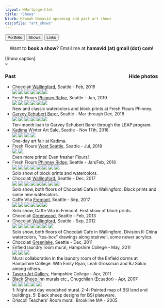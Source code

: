 ```yaml
---
layout: HHartpage.html
title: "Shows"
blurb: Hannah Hamavid upcoming and past art shows
cssjsfile: "art_shows"
---
```

<a href="../portfolio"><button class="btn white">Portfolio</button></a>
      <a href="../shows"><button class="btn"></i>Shows</button></a>
      <a href="../links"><button class="btn white"></i>Links</button></a>
    </nav>
  </header>

<!-- Main content -->
<div class="container" id="shows">
    <p style="font-size:1.1em;text-align:center;">Want to <span style="font-weight:bold;">book a show</span>? Email me at <span class="text-teal" style="font-weight:bold;">hamavid (at) gmail (dot) com</span>!</p>

<div id='photo-overlay'><span class='showid'>[Show caption]<!--<i class='fa fa-angle-double-up fa-lg'></i>--></span>
<div class='showidcontainer'><span class='theidoftheshow'></span></div>
<div class='thisphoto'>
<span class='xit'>&times;</span>
<span class='larr'><i class="fa fa-angle-left fa-2x"></i></span><span class='rarr'><i class="fa fa-angle-right fa-2x"></i></span>
<figure></figure>
<div id="leftside"></div>
<div id="rightside"></div>
</div>
</div>
<div id="mainshows">


<!--<h3>Present</h3>
<p><ul class='shows_list'>
</ul></p>-->


<!--<h3>Future</h3>
<p><ul class="shows_list">
</ul></p>-->


<h3 style="width:100%">Past<span style="float:right;" class='picture-toggle-button'>Hide photos</span></h3>
<p><ul class="shows_list">
<li>Chocolati <a href="https://www.facebook.com/ChocolatiWallingford/">Wallingford</a>, Seattle - Feb, 2019
<div class="details photos">
<img src="../../images/shows/blank.png" data-src="../../images/shows/2019_02_choco_wally_1.jpg">
<img src="../../images/shows/blank.png" data-src="../../images/shows/2019_02_choco_wally_2.jpg">
<img src="../../images/shows/blank.png" data-src="../../images/shows/2019_02_choco_wally_3.jpg">
<img src="../../images/shows/blank.png" data-src="../../images/shows/2019_02_choco_wally_4.jpg">
<img src="../../images/shows/blank.png" data-src="../../images/shows/2019_02_choco_wally_5.jpg">
<img src="../../images/shows/blank.png" data-src="../../images/shows/2019_02_choco_wally_6.jpg">
</div></li>

<li>Fresh Flours <a href="http://www.freshfloursseattle.com/">Phinney Ridge</a>, Seattle - Jan, 2019
<div class="details photos">
<img src="../../images/shows/blank.png" data-src="../../images/shows/2019_01_freshflours_1.jpg">
<img src="../../images/shows/blank.png" data-src="../../images/shows/2019_01_freshflours_2.jpg">
<img src="../../images/shows/blank.png" data-src="../../images/shows/2019_01_freshflours_3.jpg">
<img src="../../images/shows/blank.png" data-src="../../images/shows/2019_01_freshflours_4.jpg">
<img src="../../images/shows/blank.png" data-src="../../images/shows/2019_01_freshflours_5.jpg">
<img src="../../images/shows/blank.png" data-src="../../images/shows/2019_01_freshflours_6.jpg">
<br>New and classic watercolors and block prints at Fresh Flours Phinney.</div>
</li>

<li><a href="http://www.gsblaw.com/contact-seattle">Garvey Schubert Barer</a>, Seattle - Mar through Dec, 2018
<div class="details photos">
<img src="../../images/shows/blank.png" data-src="../../images/shows/2018_gsb_1.jpg">
<img src="../../images/shows/blank.png" data-src="../../images/shows/2018_gsb_2.jpg">
<img src="../../images/shows/blank.png" data-src="../../images/shows/2018_gsb_3.jpg">
<img src="../../images/shows/blank.png" data-src="../../images/shows/2018_gsb_4.jpg">
<img src="../../images/shows/blank.png" data-src="../../images/shows/2018_gsb_5.jpg">
<img src="../../images/shows/blank.png" data-src="../../images/shows/2018_gsb_6.jpg">
<br>Ten-month loan to Garvey Schubert Barer through the LEAP program.</div></li>

<li><a href="http://www.kadima.org/">Kadima</a> Winter Art Sale, Seattle - Nov 17th, 2018
<div class="details photos">
<img src="../../images/shows/blank.png" data-src="../../images/shows/2018_11_kadima_1.jpg">
<img src="../../images/shows/blank.png" data-src="../../images/shows/2018_11_kadima_2.jpg">
<img src="../../images/shows/blank.png" data-src="../../images/shows/2018_11_kadima_3.jpg">
<img src="../../images/shows/blank.png" data-src="../../images/shows/2018_11_kadima_4.jpg">
<br>One-day art fair at Kadima.</div></li>

<li>Fresh Flours <a href="http://www.freshfloursseattle.com/">West Seattle</a>, Seattle - Jul, 2018
<div class="details photos">
<img src="../../images/shows/blank.png" data-src="../../images/shows/2018_07_freshflours_1.jpg">
<img src="../../images/shows/blank.png" data-src="../../images/shows/2018_07_freshflours_2.jpg">
<br>Even more prints! Even fresher Flours!</div></li>

<li>Fresh Flours <a href="http://www.freshfloursseattle.com/">Phinney Ridge</a>, Seattle - Jan/Feb, 2018
<div class="details photos">
<img src="../../images/shows/blank.png" data-src="../../images/shows/2018_01_01_freshflours_1.jpg">
<img src="../../images/shows/blank.png" data-src="../../images/shows/2018_01_01_freshflours_2.jpg">
<img src="../../images/shows/blank.png" data-src="../../images/shows/2018_01_01_freshflours_3.jpg">
<img src="../../images/shows/blank.png" data-src="../../images/shows/2018_01_01_freshflours_4.jpg">
<img src="../../images/shows/blank.png" data-src="../../images/shows/2018_01_01_freshflours_5.jpg">
<img src="../../images/shows/blank.png" data-src="../../images/shows/2018_01_01_freshflours_6.jpg">
<img src="../../images/shows/blank.png" data-src="../../images/shows/2018_01_01_freshflours_7.jpg">
<img src="../../images/shows/blank.png" data-src="../../images/shows/2018_01_01_freshflours_8.jpg">
<br>Solo show of block prints and watercolors.</div></li>

<li>Chocolati <a href="https://www.facebook.com/ChocolatiWallingford/">Wallingford</a>, Seattle - Dec, 2017
<div class="details photos">
<img src="../../images/shows/blank.png" data-src="../../images/shows/2017_12_choco_wally_1.jpg">
<img src="../../images/shows/blank.png" data-src="../../images/shows/2017_12_choco_wally_2.jpg">
<img src="../../images/shows/blank.png" data-src="../../images/shows/2017_12_choco_wally_3.jpg">
<img src="../../images/shows/blank.png" data-src="../../images/shows/2017_12_choco_wally_4.jpg">
<img src="../../images/shows/blank.png" data-src="../../images/shows/2017_12_choco_wally_5.jpg">
<img src="../../images/shows/blank.png" data-src="../../images/shows/2017_12_choco_wally_6.jpg">
<img src="../../images/shows/blank.png" data-src="../../images/shows/2017_12_choco_wally_7.jpg">
<img src="../../images/shows/blank.png" data-src="../../images/shows/2017_12_choco_wally_8.jpg">
<br>Solo show, both floors of Chocolati Cafe in Wallingford. Block prints and some new watercolors.</div></li>

<li>Caffe Vita <a href="http://www.caffevita.com/locations/wa/fremont">Fremont</a>, Seattle - Sep, 2017
<div class="details photos">
<img src="../../images/shows/blank.png" data-src="../../images/shows/2017_09_vita_1.jpg">
<img src="../../images/shows/blank.png" data-src="../../images/shows/2017_09_vita_2.jpg">
<img src="../../images/shows/blank.png" data-src="../../images/shows/2017_09_vita_3.jpg">
<img src="../../images/shows/blank.png" data-src="../../images/shows/2017_09_vita_4.jpg">
<img src="../../images/shows/blank.png" data-src="../../images/shows/2017_09_vita_5.jpg">
<img src="../../images/shows/blank.png" data-src="../../images/shows/2017_09_vita_6.jpg">
<br>Solo show, Caffe Vita in Fremont. First show of block prints.</div></li>

<li>Chocolati <a href="https://www.facebook.com/GreenwoodChocolatiCafe/">Greenwood</a>, Seattle - Feb, 2013</li>

<li> Chocolati <a href="https://www.facebook.com/ChocolatiWallingford/">Wallingford</a>, Seattle - Sep, 2012
<div class="details photos">
<img src="../../images/shows/blank.png" data-src="../../images/shows/2012_09_choco_wally_1.jpg">
<img src="../../images/shows/blank.png" data-src="../../images/shows/2012_09_choco_wally_2.jpg">
<img src="../../images/shows/blank.png" data-src="../../images/shows/2012_09_choco_wally_3.jpg">
<img src="../../images/shows/blank.png" data-src="../../images/shows/2012_09_choco_wally_4.jpg">
<img src="../../images/shows/blank.png" data-src="../../images/shows/2012_09_choco_wally_5.jpg">
<img src="../../images/shows/blank.png" data-src="../../images/shows/2012_09_choco_wally_6.jpg">
<img src="../../images/shows/blank.png" data-src="../../images/shows/2012_09_choco_wally_7.jpg">
<br>Solo show, both floors of Chocolati Cafe in Wallingford. Division III China watercolors, "tea-box" drawings along stairwell, some newer acrylics.</div></li>

<li>Chocolati</a> <a href="https://www.facebook.com/GLChocolatiCafe/">Greenlake</a>, Seattle - Dec, 2011</li>


<li> Enfield laundry room mural, Hampshire College - May, 2011
<div class="details photos">
<img src="../../images/shows/blank.png" data-src="../../images/shows/enfield_1.jpg">
<img src="../../images/shows/blank.png" data-src="../../images/shows/enfield_2.jpg">
<img src="../../images/shows/blank.png" data-src="../../images/shows/enfield_3.jpg">
<br>Mural collaboration in the laundry room of the Enfield dorms at Hampshire College. With Emily Ryan, Leah Grossman and RJ Sakai among others.</div></li>

<li><a href="https://www.hampshire.edu/cla/prescott-tavern">Tavern Art Gallery</a>, Hampshire College - Apr, 2011</li> 

<li> <a href="http://www.blacksheepinn.com/"> Black Sheep Inn</a> murals etc., Chugchilan (Ecuador) - Apr, 2007
<div class="details photos">
<img src="../../images/shows/blank.png" data-src="../../images/shows/bsi_1.jpg">
<img src="../../images/shows/blank.png" data-src="../../images/shows/bsi_2.jpg">
<img src="../../images/shows/blank.png" data-src="../../images/shows/bsi_3.jpg">
<img src="../../images/shows/blank.png" data-src="../../images/shows/bsi_4.jpg">
<img src="../../images/shows/blank.png" data-src="../../images/shows/bsi_5.jpg">
<br>1: Night and day woodshed mural. 2-4: Painted map of BSI land and buildings. 5: Black sheep designs for BSI plateware.
</div></li>

<li>Driscoll Teachers' Room mural, Brookline MA - 2005</li>
</ul>
</p>
<br><br>
</div>
</div>
</div>

